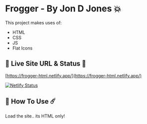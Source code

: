 # Frogger - By Jon D Jones 💥

This project makes uses of:

- HTML
- CSS
- JS
- Flat Icons

## 👻 Live Site URL & Status 👺

[https://frogger-html.netlify.app/](https://frogger-html.netlify.app/)

[![Netlify Status](https://api.netlify.com/api/v1/badges/243df90f-e35d-4359-88d4-8a6ecd851bdd/deploy-status)](https://app.netlify.com/sites/frogger-html/deploys)

## 👾 How To Use ☄️

Load the site.. its HTML only!
